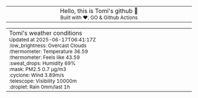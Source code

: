 
<div align="center">
<table>
<tbody>
<td align="center">
<img width="2000" height="0"><br>
Hello, this is Tomi's github 👋<br>
<sup>Built with ❤️, GO & Github Actions</sup><br>
<img width="2000" height="0">
</td>
</tbody>
</table>
</div>
<table>
<tbody>
<td align="left">
<img width="2000" height="0"><br>
Tomi's weather conditions<br>
<sup>Updated at 2025-06-17T06:41:17Z</sup><br>
<sup>:low_brightness: Overcast Clouds</sup><br>
<sup>:thermometer: Temperature 36.59 </sup><br>
<sup>:thermometer: Feels like 43.59</sup><br>
<sup>:sweat_drops: Humidity 69%</sup><br>
<sup>:mask: PM2.5 0.7 μg/m3</sup><br>
<sup>:cyclone: Wind 3.89m/s </sup><br>
<sup>:telescope: Visibility 10000m </sup><br>
<sup>:droplet: Rain 0mm/last 1h </sup><br>
<img width="2000" height="0">
</td>
<td align="left">
<img width="2000" height="0"><br>
<br>
<img width="2000" height="0">
</td>
</tbody>
</table>
</div>
    